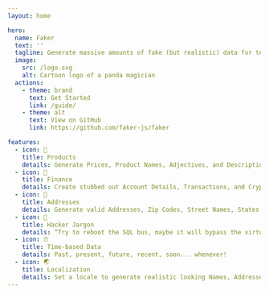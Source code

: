 ```yaml
---
layout: home

hero:
  name: Faker
  text: ''
  tagline: Generate massive amounts of fake (but realistic) data for testing and development.
  image:
    src: /logo.svg
    alt: Cartoon logo of a panda magician
  actions:
    - theme: brand
      text: Get Started
      link: /guide/
    - theme: alt
      text: View on GitHub
      link: https://github.com/faker-js/faker

features:
  - icon: 👠
    title: Products
    details: Generate Prices, Product Names, Adjectives, and Descriptions.
  - icon: 💸
    title: Finance
    details: Create stubbed out Account Details, Transactions, and Crypto Addresses.
  - icon: 💌
    title: Addresses
    details: Generate valid Addresses, Zip Codes, Street Names, States, and Countries!
  - icon: 👾
    title: Hacker Jargon
    details: “Try to reboot the SQL bus, maybe it will bypass the virtual application!”
  - icon: ⏰
    title: Time-based Data
    details: Past, present, future, recent, soon... whenever!
  - icon: 🌏
    title: Localization
    details: Set a locale to generate realistic looking Names, Addresses, and Phone Numbers.
---
```

